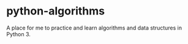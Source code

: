 # python-algorithms
A place for me to practice and learn algorithms and data structures in Python 3.
